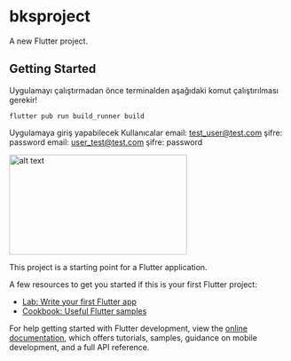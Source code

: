 # bksproject

A new Flutter project.

## Getting Started

Uygulamayı çalıştırmadan önce terminalden aşağıdaki komut çalıştırılması gerekir!
```console
flutter pub run build_runner build
```
Uygulamaya giriş yapabilecek Kullanıcalar
email: test_user@test.com
şifre: password
email: user_test@test.com
şifre: password


<img src="[http://url/to/img.png](https://firebasestorage.googleapis.com/v0/b/bksproject-29e05.appspot.com/o/images%2F0ba793fe-4dfb-48e2-a653-c79aff16f092.jpg?alt=media&token=ed7419b5-2a1d-491c-abe5-fb84ef10aa25)" alt="alt text" width="320" height="180">


This project is a starting point for a Flutter application.

A few resources to get you started if this is your first Flutter project:

- [Lab: Write your first Flutter app](https://docs.flutter.dev/get-started/codelab)
- [Cookbook: Useful Flutter samples](https://docs.flutter.dev/cookbook)

For help getting started with Flutter development, view the
[online documentation](https://docs.flutter.dev/), which offers tutorials,
samples, guidance on mobile development, and a full API reference.

